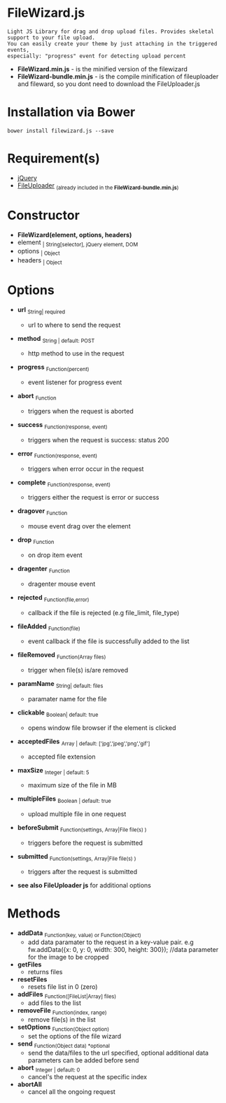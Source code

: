 # FileWizard.js
    Light JS Library for drag and drop upload files. Provides skeletal support to your file upload.
    You can easily create your theme by just attaching in the triggered events, 
    especially: "progress" event for detecting upload percent 
    
- **FileWizard.min.js** - is the minified version of the filewizard
- **FileWizard-bundle.min.js** - is the compile minification of fileuploader and fileward, so you dont need to download the FileUploader.js

# Installation via Bower
```{r, engine='bash', count_lines}
bower install filewizard.js --save
```
# Requirement(s)
* [jQuery][1]
* [FileUploader][2] <sub>(already included in the **FileWizard-bundle.min.js**)</sub>

# Constructor
- **FileWizard(element, options, headers)**
 - element <sub>| String[selector], jQuery element, DOM</sub>
 - options <sub>| Object</sub>
 - headers <sub>| Object</sub>
 
 # Options
 - **url** <sub>String| required</sub>
    - url to where to send the request
- **method** <sub>String | default: POST</sub>
   - http method to use in the request
- **progress** <sub>Function(percent)</sub>
    - event listener for progress event
- **abort** <sub>Function</sub>
    - triggers when the request is aborted
- **success** <sub>Function(response, event)</sub>
    - triggers when the request is success: status 200
- **error** <sub>Function(response, event)</sub>
    - triggers when error occur in the request
- **complete** <sub>Function(response, event)</sub>
    - triggers either the request is error or success
- **dragover** <sub>Function</sub>
    - mouse event drag over the element
- **drop** <sub>Function</sub>
    - on drop item event
- **dragenter** <sub>Function</sub>
    - dragenter mouse event
- **rejected** <sub>Function(file,error)</sub>
    - callback if the file is rejected (e.g file_limit, file_type)
- **fileAdded** <sub>Function(file)</sub>
    - event callback if the file is successfully added to the list
- **fileRemoved** <sub>Function(Array files)</sub>
    - trigger when file(s) is/are removed
- **paramName** <sub>String| default: files</sub>
    - paramater name for the file
- **clickable** <sub>Boolean| default: true</sub>
    - opens window file browser if the element is clicked
- **acceptedFiles** <sub>Array | default: ['jpg','jpeg','png','gif']</sub>
    - accepted file extension 
- **maxSize** <sub>Integer | default: 5</sub>
    - maximum size of the file in MB
- **multipleFiles** <sub>Boolean | default: true</sub>
    - upload multiple file in one request
- **beforeSubmit** <sub>Function(settings, Array|File file(s) )</sub>
    - triggers before the request is submitted
- **submitted** <sub>Function(settings, Array|File file(s) )</sub>
    - triggers after the request is submitted  

- **see also FileUploader js** for additional options

# Methods
- **addData** <sub>Function(key, value) or Function(Object)</sub>
    - add data paramater to the request in a key-value pair. 
    e.g fw.addData({x: 0, y: 0, width: 300, height: 300}); //data parameter for the image to be cropped
- **getFiles** 
    - returns files
- **resetFiles**
    - resets file list in 0 (zero)
- **addFiles** <sub>Function([FileList|Array] files)</sub>
    - add files to the list
- **removeFile** <sub>Function(index, range)</sub>
    - remove file(s) in the list
- **setOptions** <sub>Function(Object option)</sub>
    - set the options of the file wizard
- **send** <sub>Function(Object data) *optional</sub>
    - send the data/files to the url specified, optional additional data parameters can be added before send
- **abort** <sub>Integer | default: 0</sub>
    - cancel's the request at the specific index
- **abortAll**
    - cancel all the ongoing request

 
[1]: http://jquery.com/
[2]: https://github.com/cresjie/FileUploader.js
